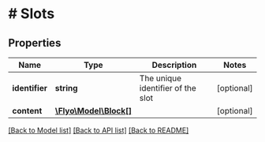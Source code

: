 # # Slots

## Properties

Name | Type | Description | Notes
------------ | ------------- | ------------- | -------------
**identifier** | **string** | The unique identifier of the slot | [optional]
**content** | [**\Flyo\Model\Block[]**](Block.md) |  | [optional]

[[Back to Model list]](../../README.md#models) [[Back to API list]](../../README.md#endpoints) [[Back to README]](../../README.md)
